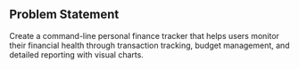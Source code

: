 ## Problem Statement

Create a command-line personal finance tracker that helps users monitor their financial health through transaction tracking, budget management, and detailed reporting with visual charts.
